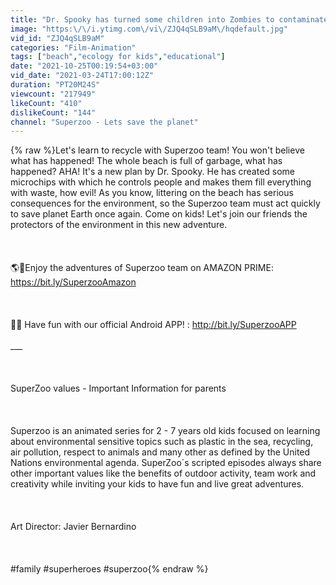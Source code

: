 ```yaml
---
title: "Dr. Spooky has turned some children into Zombies to contaminate the beach! Superzoo"
image: "https:\/\/i.ytimg.com\/vi\/ZJQ4qSLB9aM\/hqdefault.jpg"
vid_id: "ZJQ4qSLB9aM"
categories: "Film-Animation"
tags: ["beach","ecology for kids","educational"]
date: "2021-10-25T00:19:54+03:00"
vid_date: "2021-03-24T17:00:12Z"
duration: "PT20M24S"
viewcount: "217949"
likeCount: "410"
dislikeCount: "144"
channel: "Superzoo - Lets save the planet"
---
```

{% raw %}Let's learn to recycle with Superzoo team! You won't believe what has happened! The whole beach is full of garbage, what has happened? AHA! It's a new plan by Dr. Spooky. He has created some microchips with which he controls people and makes them fill everything with waste, how evil! As you know, littering on the beach has serious consequences for the environment, so the Superzoo team must act quickly to save planet Earth once again. Come on kids! Let's join our friends the protectors of the environment in this new adventure.<br /><br /><br /><br />🌎💙Enjoy the adventures of Superzoo team on AMAZON PRIME: <a rel="nofollow" target="blank" href="https://bit.ly/SuperzooAmazon">https://bit.ly/SuperzooAmazon</a><br /><br /><br /><br />📲👾 Have fun with our official Android APP! : <a rel="nofollow" target="blank" href="http://bit.ly/SuperzooAPP">http://bit.ly/SuperzooAPP</a><br /><br />___<br /><br /><br /><br />SuperZoo values - Important Information for parents<br /><br /><br /><br />Superzoo is an animated series for 2 - 7 years old kids focused on learning about environmental sensitive topics such as plastic in the sea, recycling, air pollution, respect to animals and many other as defined by the United Nations environmental agenda. SuperZoo´s scripted episodes always share other important values like the benefits of outdoor activity, team work and creativity while inviting your kids to have fun and live great adventures.<br /><br /><br /><br />Art Director: Javier Bernardino<br /><br />                            <br /><br />#family #superheroes #superzoo{% endraw %}
